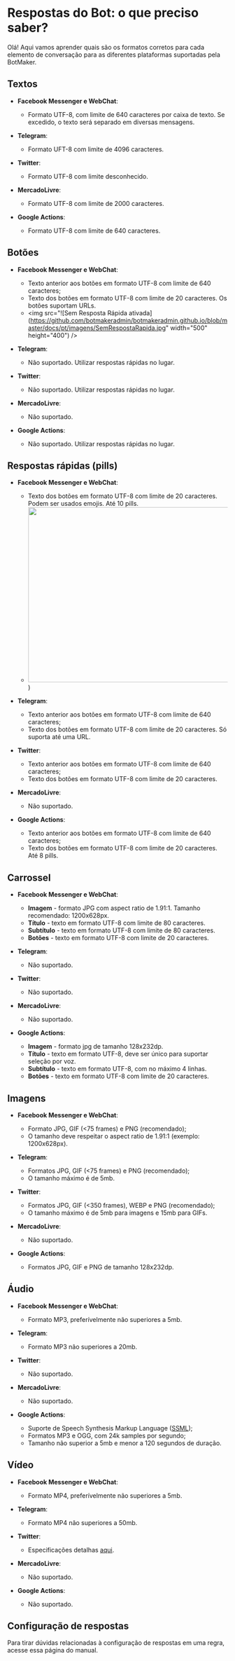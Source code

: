 # Respostas do Bot: o que preciso saber?

Olá! Aqui vamos aprender quais são os formatos corretos para cada elemento de conversação para as diferentes plataformas suportadas pela BotMaker.

## Textos

- **Facebook Messenger e WebChat**:
	-  Formato UTF-8, com limite de 640 caracteres por caixa de texto. Se excedido, o texto será separado em diversas mensagens.

- **Telegram**:
	-  Formato UFT-8 com limite de 4096 caracteres.
  
- **Twitter**:
	-  Formato UTF-8 com limite desconhecido.
  
 - **MercadoLivre**:
	-  Formato UTF-8 com limite de 2000 caracteres.
  
 - **Google Actions**:
	 - Formato UTF-8 com limite de 640 caracteres.

## Botões
- **Facebook Messenger e WebChat**:
	- Texto anterior aos botões em formato UTF-8 com limite de 640 caracteres;
	- Texto dos botões em formato UTF-8 com limite de 20 caracteres. Os botões suportam URLs.
	- <img src="![Sem Resposta Rápida ativada](https://github.com/botmakeradmin/botmakeradmin.github.io/blob/master/docs/pt/imagens/SemRespostaRapida.jpg" width="500" height="400") />



- **Telegram**:
	- Não suportado. Utilizar respostas rápidas no lugar.

- **Twitter**:
	- Não suportado. Utilizar respostas rápidas no lugar.

- **MercadoLivre**:
	- Não suportado.

- **Google Actions**:
	- Não suportado. Utilizar respostas rápidas no lugar.

## Respostas rápidas (pills)

  - **Facebook Messenger e WebChat**:
	- Texto dos botões em formato UTF-8 com limite de 20 caracteres. Podem ser usados emojis. Até 10 pills.
	- <img src="![Com Resposta Rápida ativada](https://github.com/botmakeradmin/botmakeradmin.github.io/blob/master/docs/pt/imagens/ComRespostaRapida.jpg" width="500" height="400" />)


- **Telegram**:
	- Texto anterior aos botões em formato UTF-8 com limite de 640 caracteres;
	- Texto dos botões em formato UTF-8 com limite de 20 caracteres. Só suporta até uma URL.

- **Twitter**:
	- Texto anterior aos botões em formato UTF-8 com limite de 640 caracteres;
	- Texto dos botões em formato UTF-8 com limite de 20 caracteres. 

- **MercadoLivre**:
	- Não suportado.

- **Google Actions**:
	- Texto anterior aos botões em formato UTF-8 com limite de 640 caracteres;
	- Texto dos botões em formato UTF-8 com limite de 20 caracteres. Até 8 pills.

 ## Carrossel
  - **Facebook Messenger e WebChat**:
	- **Imagem** - formato JPG com aspect ratio de 1.91:1. Tamanho recomendado: 1200x628px.
	- **Título** - texto em formato UTF-8 com limite de 80 caracteres.
	- **Subtítulo** - texto em formato UTF-8 com limite de 80 caracteres.
	- **Botões** - texto em formato UTF-8 com limite de 20 caracteres.

- **Telegram**:
	- Não suportado.

- **Twitter**:
	- Não suportado.

- **MercadoLivre**:
	- Não suportado.

- **Google Actions**:
	- **Imagem** - formato jpg de tamanho 128x232dp.
	- **Título** - texto em formato UTF-8, deve ser único para suportar seleção por voz.
	- **Subtítulo** - texto em formato UTF-8, com no máximo 4 linhas.
	- **Botões** - texto em formato UTF-8 com limite de 20 caracteres.

## Imagens
  - **Facebook Messenger e WebChat**:
	- Formato JPG, GIF (<75 frames) e PNG (recomendado);
	- O tamanho deve respeitar o aspect ratio de 1.91:1 (exemplo: 1200x628px).

- **Telegram**:
	- Formatos JPG, GIF (<75 frames) e PNG (recomendado);
	- O tamanho máximo é de 5mb.

- **Twitter**:
	- Formatos JPG, GIF (<350 frames), WEBP e PNG (recomendado);
	- O tamanho máximo é de 5mb para imagens e 15mb para GIFs.

- **MercadoLivre**:
	- Não suportado.

- **Google Actions**:
	- Formatos JPG, GIF e PNG de tamanho 128x232dp.

## Áudio
  - **Facebook Messenger e WebChat**:
	- Formato MP3, preferívelmente não superiores a 5mb.

- **Telegram**:
	- Formato MP3 não superiores a 20mb.

- **Twitter**:
	- Não suportado.

- **MercadoLivre**:
	- Não suportado.

- **Google Actions**:
	- Suporte de Speech Synthesis Markup Language ([SSML](https://www.w3.org/TR/speech-synthesis/));
	- Formatos MP3 e OGG, com 24k samples por segundo;
	- Tamanho não superior a 5mb e menor a 120 segundos de duração. 

## Vídeo
  - **Facebook Messenger e WebChat**:
	- Formato MP4, preferívelmente não superiores a 5mb.

- **Telegram**:
	- Formato MP4 não superiores a 50mb.

- **Twitter**:
	- Especificações detalhas [aqui](https://developer.twitter.com/en/docs/media/upload-media/uploading-media/media-best-practices).

- **MercadoLivre**:
	- Não suportado.

- **Google Actions**:
	- Não suportado.

## Configuração de respostas
Para tirar dúvidas relacionadas à configuração de respostas em uma regra, acesse essa página do manual.
<!--stackedit_data:
eyJoaXN0b3J5IjpbMTAxNTcwNDU4MSw3NDIxMjYyNDgsLTE1Nj
c3Mjg0NjZdfQ==
-->
